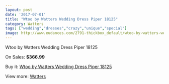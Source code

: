 ```yaml
---
layout: post
date: '2017-07-01'
title: "Wtoo by Watters Wedding Dress Piper 18125"
category: Watters
tags: ["wedding","dresses","crazy","unique","special"]
image: http://www.eudances.com/2791-thickbox_default/wtoo-by-watters-wedding-dress-piper-18125.jpg
---
```

Wtoo by Watters Wedding Dress Piper 18125

On Sales: **$366.99**
<a href="https://www.eudances.com/en/watters/950-wtoo-by-watters-wedding-dress-piper-18125.html"><amp-img layout="responsive" width="600" height="600" src="//www.eudances.com/2791-thickbox_default/wtoo-by-watters-wedding-dress-piper-18125.jpg" alt="Wtoo by Watters Wedding Dress Piper 18125 0" /></a>
<a href="https://www.eudances.com/en/watters/950-wtoo-by-watters-wedding-dress-piper-18125.html"><amp-img layout="responsive" width="600" height="600" src="//www.eudances.com/2792-thickbox_default/wtoo-by-watters-wedding-dress-piper-18125.jpg" alt="Wtoo by Watters Wedding Dress Piper 18125 1" /></a>

Buy it: [Wtoo by Watters Wedding Dress Piper 18125](https://www.eudances.com/en/watters/950-wtoo-by-watters-wedding-dress-piper-18125.html "Wtoo by Watters Wedding Dress Piper 18125")

View more: [Watters](https://www.eudances.com/en/12-watters "Watters")